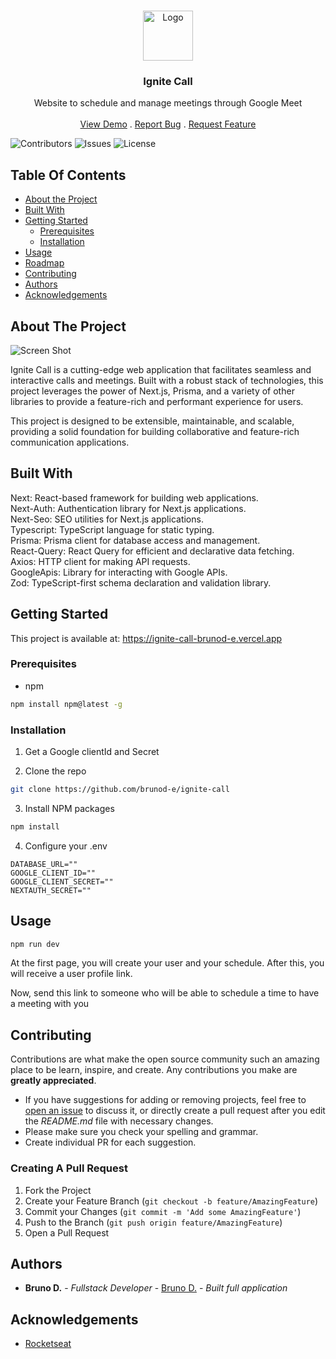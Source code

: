 <br/>
<p align="center">
  <a href="https://github.com/brunod-e/ignite-call">
    <img src="https://repository-images.githubusercontent.com/657816424/36e7f41d-c2f0-4069-b6b4-c6b2196f8708" alt="Logo" height="80">
  </a>

  <h3 align="center">Ignite Call</h3>

  <p align="center">
    Website to schedule and manage meetings through Google Meet
    <br/>
    <br/>
    <a href="https://ignite-call-chi.vercel.app">View Demo</a>
    .
    <a href="https://github.com/brunod-e/ignite-call/issues">Report Bug</a>
    .
    <a href="https://github.com/brunod-e/ignite-call/issues">Request Feature</a>
  </p>
</p>

![Contributors](https://img.shields.io/github/contributors/brunod-e/ignite-call?color=dark-green) ![Issues](https://img.shields.io/github/issues/brunod-e/ignite-call) ![License](https://img.shields.io/github/license/brunod-e/ignite-call) 

## Table Of Contents

* [About the Project](#about-the-project)
* [Built With](#built-with)
* [Getting Started](#getting-started)
  * [Prerequisites](#prerequisites)
  * [Installation](#installation)
* [Usage](#usage)
* [Roadmap](#roadmap)
* [Contributing](#contributing)
* [Authors](#authors)
* [Acknowledgements](#acknowledgements)

## About The Project

![Screen Shot](https://i.ibb.co/JRTkJ00/imagem-2023-12-12-174426282.png)

Ignite Call is a cutting-edge web application that facilitates seamless and interactive calls and meetings. Built with a robust stack of technologies, this project leverages the power of Next.js, Prisma, and a variety of other libraries to provide a feature-rich and performant experience for users.

This project is designed to be extensible, maintainable, and scalable, providing a solid foundation for building collaborative and feature-rich communication applications.

## Built With

Next: React-based framework for building web applications. <br />
Next-Auth: Authentication library for Next.js applications.<br />
Next-Seo: SEO utilities for Next.js applications.<br />
Typescript: TypeScript language for static typing.<br />
Prisma: Prisma client for database access and management.<br />
React-Query: React Query for efficient and declarative data fetching.<br />
Axios: HTTP client for making API requests.<br />
GoogleApis: Library for interacting with Google APIs.<br />
Zod: TypeScript-first schema declaration and validation library.<br />


## Getting Started

This project is available at: https://ignite-call-brunod-e.vercel.app


### Prerequisites

* npm

```sh
npm install npm@latest -g
```

### Installation

1. Get a Google clientId and Secret

2. Clone the repo

```sh
git clone https://github.com/brunod-e/ignite-call
```

3. Install NPM packages

```sh
npm install
```

4. Configure your .env

```JS
DATABASE_URL=""
GOOGLE_CLIENT_ID=""
GOOGLE_CLIENT_SECRET=""
NEXTAUTH_SECRET=""
```

## Usage

```sh
npm run dev
```

At the first page, you will create your user and your schedule. After this, you will receive a user profile link.

Now, send this link to someone who will be able to schedule a time to have a meeting with you

## Contributing

Contributions are what make the open source community such an amazing place to be learn, inspire, and create. Any contributions you make are **greatly appreciated**.
* If you have suggestions for adding or removing projects, feel free to [open an issue](https://github.com/brunod-e/ignite-call/issues/new) to discuss it, or directly create a pull request after you edit the *README.md* file with necessary changes.
* Please make sure you check your spelling and grammar.
* Create individual PR for each suggestion.

### Creating A Pull Request

1. Fork the Project
2. Create your Feature Branch (`git checkout -b feature/AmazingFeature`)
3. Commit your Changes (`git commit -m 'Add some AmazingFeature'`)
4. Push to the Branch (`git push origin feature/AmazingFeature`)
5. Open a Pull Request

## Authors

* **Bruno D.** - *Fullstack Developer* - [Bruno D.](https://github.com/brunod-e) - *Built full application*

## Acknowledgements

* [Rocketseat](https://github.com/rocketseat-education)
